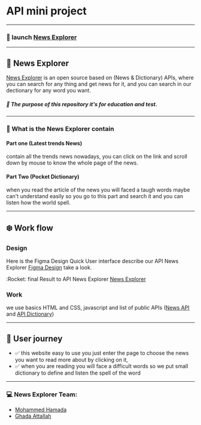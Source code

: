 


# API mini project
---
### 🤖 launch [News Explorer](https://gsg-g11.github.io/News-Explorer/)

---

## :newspaper: News Explorer 
[News Explorer](https://gsg-g11.github.io/News-Explorer/) is an open source based on (News & Dictionary) APIs, where you can search for any thing and get news for it, and you can search in our dectionary for any word you want.

##### :rocket: **The purpose of this repository it's for education and test.**


---

### :book: What is the News Explorer contain

#### Part one (Latest trends News)

contain all the trends news nowadays, you can click on the link and scroll down by mouse to know the whole page of the news. 

#### Part Two (Pocket Dictionary) 
 when you read the article of the news you will faced a taugh words maybe can't understand easily so you go to this part and search it and you can listen how the world spell.


---
## :snowflake: Work flow

### Design

Here is the Figma Design Quick User interface describe our API News Explorer [Figma Design](https://www.figma.com/file/X97M5BirPofSkLRKgh52zx/News-Explorer?node-id=4%3A2)  take a look.

:Rocket: final Result to API News Explorer
[News Explorer](https://gsg-g11.github.io/News-Explorer/)



### Work

we use basics HTML and CSS, javascript and list of public APIs ([News API](https://newsapi.org/)
 and [API Dictionary](https://dictionaryapi.dev/))

--- 
## :eyes: User journey
* :white_check_mark: this website easy to use you just enter the page to choose the news you want to read more about by clicking on it, 
* :white_check_mark: when you are reading you will face a difficult words so we put small dictionary to define and listen the spell of the word

---

### :computer: News Explorer Team:
* [Mohammed Hamada](https://github.com/Mohammed-Hamada)
* [Ghada Attallah](https://github.com/GhadaAttallah)
